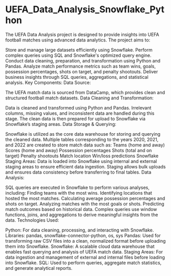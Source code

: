# UEFA_Data_Analysis_Snowflake_Python
The UEFA Data Analysis project is designed to provide insights into UEFA football matches using advanced data analytics. The project aims to:

Store and manage large datasets efficiently using Snowflake.
Perform complex queries using SQL and Snowflake's optimized query engine.
Conduct data cleaning, preparation, and transformation using Python and Pandas.
Analyze match performance metrics such as team wins, goals, possession percentages, shots on target, and penalty shootouts.
Deliver business insights through SQL queries, aggregations, and statistical analysis.
Key Components:
Data Source:

The UEFA match data is sourced from DataCamp, which provides clean and structured football match datasets.
Data Cleaning and Transformation:

Data is cleaned and transformed using Python and Pandas. Irrelevant columns, missing values, and inconsistent data are handled during this stage.
The clean data is then prepared for upload to Snowflake via Snowflake’s staging areas.
Data Storage & Querying:

Snowflake is utilized as the core data warehouse for storing and querying the cleaned data. Multiple tables corresponding to the years 2020, 2021, and 2022 are created to store match data such as:
Teams (home and away)
Scores (home and away)
Possession percentages
Shots (total and on target)
Penalty shootouts
Match location
Win/loss predictions
Snowflake Staging Areas: Data is loaded into Snowflake using internal and external staging areas to ensure efficient data ingestion. Staging allows bulk uploads and ensures data consistency before transferring to final tables.
Data Analysis:

SQL queries are executed in Snowflake to perform various analyses, including:
Finding teams with the most wins.
Identifying locations that hosted the most matches.
Calculating average possession percentages and shots on target.
Analyzing matches with the most goals or shots.
Predicting match outcomes based on historical data.
Complex queries use window functions, joins, and aggregations to derive meaningful insights from the data.
Technologies Used:

Python: For data cleaning, processing, and interacting with Snowflake.
Libraries: pandas, snowflake-connector-python, os, sys
Pandas: Used for transforming raw CSV files into a clean, normalized format before uploading them into Snowflake.
Snowflake: A scalable cloud data warehouse that enables fast querying and analysis of UEFA match data.
Staging Areas: For data ingestion and management of external and internal files before loading into Snowflake.
SQL: Used to perform queries, aggregate match statistics, and generate analytical reports.

